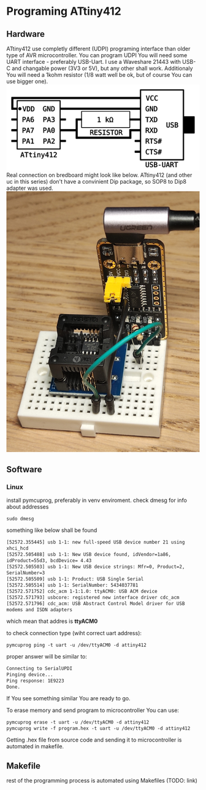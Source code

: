 # Programing ATtiny412
## Hardware
ATtiny412 use completly different (UDPI) programing interface than older type of AVR microcontroller. You can program UDPI You will need some UART interface - preferably USB-Uart. I use a Waveshare 21443 with USB-C and changable power (3V3 or 5V), but any other shall work. Additionaly You will need a 1kohm resistor (1/8 watt well be ok, but of course You can use bigger one).
![connection schema](connection.svg "connection schema")  
Real connection on bredboard  might look like below. ATtiny412 (and other uc in this series) don't have a convinient Dip package, so SOP8 to Dip8 adapter was used.  
![connection example](bb.jpg "connection example")

## Software
### Linux
install pymcuprog, preferably in venv enviroment.
check dmesg for info about addresses
```console
sudo dmesg
```
something like below shall be found
```console
[52572.355445] usb 1-1: new full-speed USB device number 21 using xhci_hcd
[52572.505488] usb 1-1: New USB device found, idVendor=1a86, idProduct=55d3, bcdDevice= 4.43
[52572.505503] usb 1-1: New USB device strings: Mfr=0, Product=2, SerialNumber=3
[52572.505509] usb 1-1: Product: USB Single Serial
[52572.505514] usb 1-1: SerialNumber: 5434037781
[52572.571752] cdc_acm 1-1:1.0: ttyACM0: USB ACM device
[52572.571793] usbcore: registered new interface driver cdc_acm
[52572.571796] cdc_acm: USB Abstract Control Model driver for USB modems and ISDN adapters
```
which mean that addres is **ttyACM0**

to check connection type (wiht correct uart address):
```console
pymcuprog ping -t uart -u /dev/ttyACM0 -d attiny412
```

proper answer will be similar to:
```console
Connecting to SerialUPDI
Pinging device...
Ping response: 1E9223
Done.
```
If You see something similar You are ready to go.

To erase memory and send program to microcontroller You can use:
```console
pymcuprog erase -t uart -u /dev/ttyACM0 -d attiny412
pymcuprog write -f program.hex -t uart -u /dev/ttyACM0 -d attiny412
```

Getting .hex file from source code and sending it to microcontroller is automated in makefile.


## Makefile
rest of the programming process is automated using Makefiles (TODO: link)



